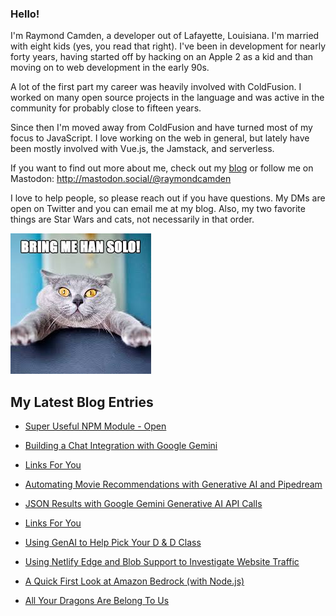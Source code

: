 ### Hello!

I'm Raymond Camden, a developer out of Lafayette, Louisiana. I'm married with eight kids (yes, you read that right). I've been in development for nearly forty years, having started off by hacking on an Apple 2 as a kid and than moving on to web development in the early 90s.

A lot of the first part my career was heavily involved with ColdFusion. I worked on many open source projects in the language and was active in the community for probably close to fifteen years. 

Since then I'm moved away from ColdFusion and have turned most of my focus to JavaScript. I love working on the web in general, but lately have been mostly involved with Vue.js, the Jamstack, and serverless. 

If you want to find out more about me, check out my [blog](https://www.raymondcamden.com) or follow me on Mastodon: <http://mastodon.social/@raymondcamden>

I love to help people, so please reach out if you have questions. My DMs are open on Twitter and you can email me at my blog. Also, my two favorite things are Star Wars and cats, not necessarily in that order.

![Star Wars cat](https://raw.githubusercontent.com/cfjedimaster/cfjedimaster/master/cat.jpg)

<!-- RSS -->
## My Latest Blog Entries

* [Super Useful NPM Module - Open](https://www.raymondcamden.com/2024/05/03/super-useful-npm-module-open)

* [Building a Chat Integration with Google Gemini](https://www.raymondcamden.com/2024/04/30/building-a-chat-integration-with-google-gemini)

* [Links For You](https://www.raymondcamden.com/2024/04/28/links-for-you)

* [Automating Movie Recommendations with Generative AI and Pipedream](https://www.raymondcamden.com/2024/04/26/automating-movie-recommendations-with-generative-ai-and-pipedream)

* [JSON Results with Google Gemini Generative AI API Calls](https://www.raymondcamden.com/2024/04/17/json-results-with-google-gemini-generative-ai-api-calls)

* [Links For You](https://www.raymondcamden.com/2024/04/14/links-for-you)

* [Using GenAI to Help Pick Your D & D Class](https://www.raymondcamden.com/2024/04/11/using-genai-to-help-pick-your-d--d-class)

* [Using Netlify Edge and Blob Support to Investigate Website Traffic](https://www.raymondcamden.com/2024/04/06/using-netlify-edge-and-blob-support-to-investigate-website-traffic)

* [A Quick First Look at Amazon Bedrock (with Node.js)](https://www.raymondcamden.com/2024/04/04/a-quick-first-look-at-amazon-bedrock-with-nodejs)

* [All Your Dragons Are Belong To Us](https://www.raymondcamden.com/2024/04/02/all-your-dragons-are-belong-to-us)

<!-- ENDRSS -->

